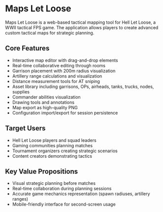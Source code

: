# Maps Let Loose

Maps Let Loose is a web-based tactical mapping tool for Hell Let Loose, a WWII tactical FPS game. The application allows players to create advanced custom tactical maps for strategic planning.

## Core Features

- Interactive map editor with drag-and-drop elements
- Real-time collaborative editing through rooms
- Garrison placement with 200m radius visualization
- Artillery range calculations and visualization
- Distance measurement tools for AT sniping
- Asset library including garrisons, OPs, airheads, tanks, trucks, nodes, supplies
- Commander abilities visualization
- Drawing tools and annotations
- Map export as high-quality PNG
- Configuration import/export for session persistence

## Target Users

- Hell Let Loose players and squad leaders
- Gaming communities planning matches
- Tournament organizers creating strategic scenarios
- Content creators demonstrating tactics

## Key Value Propositions

- Visual strategic planning before matches
- Real-time collaboration during planning sessions
- Accurate game mechanics representation (spawn radiuses, artillery ranges)
- Mobile-friendly interface for second-screen usage
